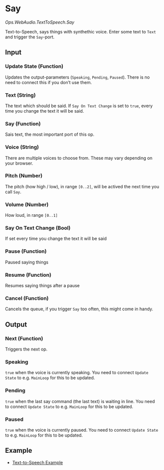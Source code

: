 # Say

*Ops.WebAudio.TextToSpeech.Say*

Text-to-Speech, says things with synthethic voice. Enter some text to `Text` and trigger the `Say`-port.

## Input

### Update State (Function)

Updates the output-parameters (`Speaking`, `Pending`, `Paused`). There is no need to connect this if you don’t use them.

### Text (String)

The text which should be said. If `Say On Text Change` is set to `true`, every time you change the text it will be said.

### Say (Function)

Sais text, the most important port of this op.

### Voice (String)

There are multiple voices to choose from. These may vary depending on your browser.

### Pitch (Number)

The pitch (how high / low), in range `[0..2]`, will be actived the next time you call `Say`.

### Volume (Number)

How loud, in range `[0..1]`

### Say On Text Change (Bool)

If set every time you change the text it will be said

### Pause (Function)

Paused saying things

### Resume (Function)

Resumes saying things after a pause

### Cancel (Function)

Cancels the queue, if you trigger `Say` too often, this might come in handy.

## Output

### Next (Function)

Triggers the next op.

### Speaking

`true` when the voice is currently speaking. You need to connect `Update State` to e.g. `MainLoop` for this to be updated.

### Pending

`true` when the last say command (the last text) is waiting in line. You need to connect `Update State` to e.g. `MainLoop` for this to be updated.

### Paused

`true` when the voice is currently paused. You need to connect `Update State` to e.g. `MainLoop` for this to be updated.

## Example

- [Text-to-Speech Example](https://cables.gl/p/59b1356a12401c551fe7ebe6)